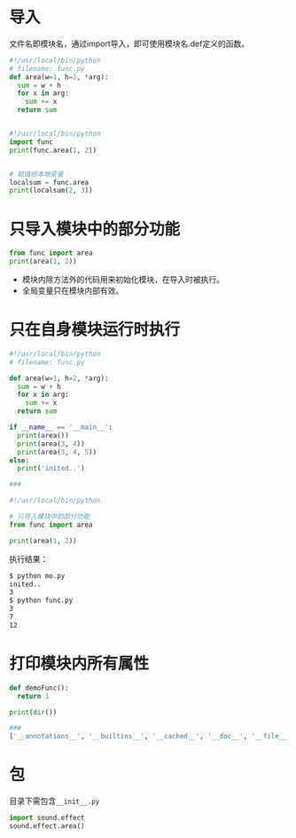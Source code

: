 # 导入

文件名即模块名，通过import导入，即可使用模块名.def定义的函数。

```python
#!/usr/local/bin/python
# filename: func.py
def area(w=1, h=2, *arg):
  sum = w + h
  for x in arg:
    sum += x
  return sum


#!/usr/local/bin/python
import func
print(func.area(1, 2))


# 赋值给本地变量
localsum = func.area
print(localsum(2, 3))
```

# 只导入模块中的部分功能

```python
from func import area
print(area(1, 2))
```

- 模块内除方法外的代码用来初始化模块，在导入时被执行。
- 全局变量只在模块内部有效。

# 只在自身模块运行时执行

```python
#!/usr/local/bin/python
# filename: func.py

def area(w=1, h=2, *arg):
  sum = w + h
  for x in arg:
    sum += x
  return sum

if __name__ == '__main__':
  print(area())
  print(area(3, 4))
  print(area(3, 4, 5))
else:
  print('inited..')

###

#!/usr/local/bin/python

# 只导入模块中的部分功能
from func import area

print(area(1, 2))
```

执行结果：  
```bash
$ python mo.py
inited..
3
$ python func.py
3
7
12
```

# 打印模块内所有属性

```python
def demoFunc():
  return 1

print(dir())

###
['__annotations__', '__builtins__', '__cached__', '__doc__', '__file__', '__loader__', '__name__', '__package__', '__spec__', 'demoFunc']
```

# 包

目录下需包含`__init__.py`  
```python
import sound.effect
sound.effect.area()
```
